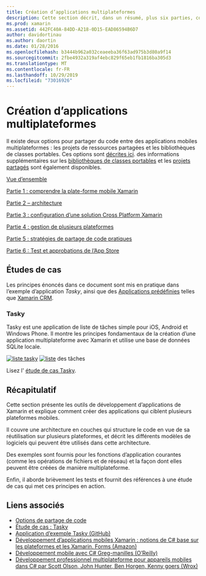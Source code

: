 ```yaml
---
title: Création d’applications multiplateformes
description: Cette section décrit, dans un résumé, plus six parties, comment créer des applications à l’aide de la plateforme de développement Xamarin, de la compréhension de la façon dont Xamarin travaille pour concevoir des applications mobiles, puis le test et le déploiement des différents magasins d’applications.
ms.prod: xamarin
ms.assetid: 442FC40A-84DD-A218-0D15-EAD86594B6D7
author: davidortinau
ms.author: daortin
ms.date: 01/28/2016
ms.openlocfilehash: b3444b962a032ceaeeba36f63ad975b3d80a9f14
ms.sourcegitcommit: 2fbe4932a319af4ebc829f65eb1fb1816ba305d3
ms.translationtype: MT
ms.contentlocale: fr-FR
ms.lasthandoff: 10/29/2019
ms.locfileid: "73016926"
---
```

# <a name="building-cross-platform-applications"></a>Création d’applications multiplateformes

Il existe deux options pour partager du code entre des applications mobiles multiplateformes : les projets de ressources partagées et les bibliothèques de classes portables. Ces options sont [décrites ici](~/cross-platform/app-fundamentals/code-sharing.md). des informations supplémentaires sur les [bibliothèques de classes portables](~/cross-platform/app-fundamentals/pcl.md) et les [projets partagés](~/cross-platform/app-fundamentals/shared-projects.md) sont également disponibles.

<a name="Sections" />

 [Vue d’ensemble](~/cross-platform/app-fundamentals/building-cross-platform-applications/overview.md)

 [Partie 1 : comprendre la plate-forme mobile Xamarin](~/cross-platform/app-fundamentals/building-cross-platform-applications/understanding-the-xamarin-mobile-platform.md)

 [Partie 2 – architecture](~/cross-platform/app-fundamentals/building-cross-platform-applications/architecture.md)

 [Partie 3 : configuration d’une solution Cross Platform Xamarin](~/cross-platform/app-fundamentals/building-cross-platform-applications/setting-up-a-xamarin-cross-platform-solution.md)

 [Partie 4 : gestion de plusieurs plateformes](~/cross-platform/app-fundamentals/building-cross-platform-applications/platform-divergence-abstraction-divergent-implementation.md)

 [Partie 5 : stratégies de partage de code pratiques](~/cross-platform/app-fundamentals/building-cross-platform-applications/practical-code-sharing-strategies.md)

 [Partie 6 : Test et approbations de l’App Store](~/cross-platform/app-fundamentals/building-cross-platform-applications/testing-and-app-store-approvals.md)

 <a name="Cross-Platform_Mobile_Application_Case_Studies" />

## <a name="case-studies"></a>Études de cas

Les principes énoncés dans ce document sont mis en pratique dans l’exemple d’application *Tasky*, ainsi que des [Applications prédéfinies](https://xamarin.com/prebuilt) telles que [Xamarin CRM](https://xamarin.com/prebuilt/#xamarincrm).

 <a name="Tasky" />

### <a name="tasky"></a>Tasky

Tasky est une application de liste de tâches simple pour iOS, Android et Windows Phone.
Il montre les principes fondamentaux de la création d’une application multiplateforme avec Xamarin et utilise une base de données SQLite locale.

 [![liste tasky](images/iphone-list-sml.png)](images/iphone-list.png#lightbox) [![liste](images/iphone-list-sml.png)](images/iphone-list.png#lightbox) des tâches

Lisez l' [étude de cas Tasky](~/cross-platform/app-fundamentals/building-cross-platform-applications/case-study-tasky.md).

## <a name="summary"></a>Récapitulatif

Cette section présente les outils de développement d’applications de Xamarin et explique comment créer des applications qui ciblent plusieurs plateformes mobiles.

Il couvre une architecture en couches qui structure le code en vue de sa réutilisation sur plusieurs plateformes, et décrit les différents modèles de logiciels qui peuvent être utilisés dans cette architecture.

Des exemples sont fournis pour les fonctions d’application courantes (comme les opérations de fichiers et de réseau) et la façon dont elles peuvent être créées de manière multiplateforme.

Enfin, il aborde brièvement les tests et fournit des références à une étude de cas qui met ces principes en action.

## <a name="related-links"></a>Liens associés

- [Options de partage de code](~/cross-platform/app-fundamentals/code-sharing.md)
- [Étude de cas : Tasky](~/cross-platform/app-fundamentals/building-cross-platform-applications/case-study-tasky.md)
- [Application d’exemple Tasky (GitHub)](https://docs.microsoft.com/samples/xamarin/mobile-samples/taskyportable/)
- [Développement d’applications mobiles Xamarin : notions de C# base sur les plateformes et les Xamarin. Forms (Amazon)](https://www.amazon.com/Xamarin-Mobile-Application-Development-Cross-Platform/dp/1484202155/)
- [Développement mobile avec C# Greg-manilles (O’Reilly)](https://shop.oreilly.com/product/0636920024002.do)
- [Développement professionnel multiplateforme pour appareils mobiles dans C# par Scott Olson, John Hunter, Ben Horgen, Kenny goers (Wrox)](https://www.wrox.com/WileyCDA/WroxTitle/Professional-Cross-Platform-Mobile-Development-in-C-.productCd-1118157702.html)
